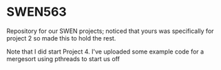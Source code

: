 # SWEN563
Repository for our SWEN projects; noticed that yours was specifically for project 2 so made this to hold the rest.

Note that I did start Project 4.  I've uploaded some example code for a mergesort using pthreads to start us off
